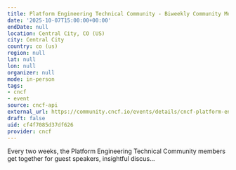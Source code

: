 ```yaml
---
title: Platform Engineering Technical Community - Biweekly Community Meetup (virtual)
date: '2025-10-07T15:00:00+00:00'
endDate: null
location: Central City, CO (US)
city: Central City
country: co (us)
region: null
lat: null
lon: null
organizer: null
mode: in-person
tags:
- cncf
- event
source: cncf-api
external_url: https://community.cncf.io/events/details/cncf-platform-engineering-technical-community-group-presents-platform-engineering-technical-community-biweekly-community-meetup-virtual-2025-10-07/
draft: false
uid: cf4f7085d37df626
provider: cncf
---
```

Every two weeks, the Platform Engineering Technical Community members get together for guest speakers, insightful discus...
